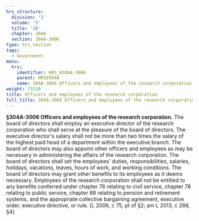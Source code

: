 ```yaml
---
hrs_structure:
  division: '1'
  volume: '5'
  title: '18'
  chapter: 304A
  section: 304A-3006
type: hrs_section
tags:
  - Government
menu:
  hrs:
    identifier: HRS_0304A-3006
    parent: HRS0304A
    name: 304A-3006 Officers and employees of the research corporation
weight: 73110
title: Officers and employees of the research corporation
full_title: 304A-3006 Officers and employees of the research corporation
---
```

**§304A-3006 Officers and employees of the research corporation.** The board of directors shall employ an executive director of the research corporation who shall serve at the pleasure of the board of directors. The executive director's salary shall not be more than two times the salary of the highest paid head of a department within the executive branch. The board of directors may also appoint other officers and employees as may be necessary in administering the affairs of the research corporation. The board of directors shall set the employees' duties, responsibilities, salaries, holidays, vacations, leaves, hours of work, and working conditions. The board of directors may grant other benefits to its employees as it deems necessary. Employees of the research corporation shall not be entitled to any benefits conferred under chapter 76 relating to civil service, chapter 78 relating to public service, chapter 88 relating to pension and retirement systems, and the appropriate collective bargaining agreement, executive order, executive directive, or rule. [L 2006, c 75, pt of §2; am L 2013, c 288, §4]